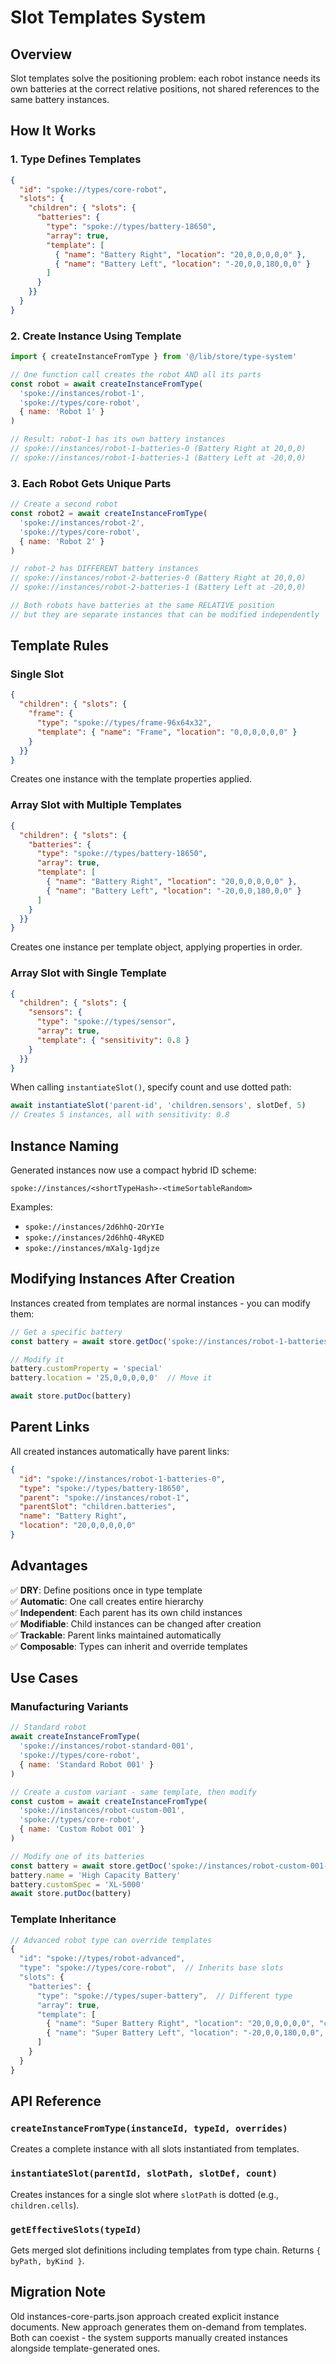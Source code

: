 # Slot Templates System

## Overview

Slot templates solve the positioning problem: each robot instance needs its own batteries at the correct relative positions, not shared references to the same battery instances.

## How It Works

### 1. Type Defines Templates

```json
{
  "id": "spoke://types/core-robot",
  "slots": {
    "children": { "slots": {
      "batteries": {
        "type": "spoke://types/battery-18650",
        "array": true,
        "template": [
          { "name": "Battery Right", "location": "20,0,0,0,0,0" },
          { "name": "Battery Left", "location": "-20,0,0,180,0,0" }
        ]
      }
    }}
  }
}
```

### 2. Create Instance Using Template

```javascript
import { createInstanceFromType } from '@/lib/store/type-system'

// One function call creates the robot AND all its parts
const robot = await createInstanceFromType(
  'spoke://instances/robot-1',
  'spoke://types/core-robot',
  { name: 'Robot 1' }
)

// Result: robot-1 has its own battery instances
// spoke://instances/robot-1-batteries-0 (Battery Right at 20,0,0)
// spoke://instances/robot-1-batteries-1 (Battery Left at -20,0,0)
```

### 3. Each Robot Gets Unique Parts

```javascript
// Create a second robot
const robot2 = await createInstanceFromType(
  'spoke://instances/robot-2',
  'spoke://types/core-robot',
  { name: 'Robot 2' }
)

// robot-2 has DIFFERENT battery instances
// spoke://instances/robot-2-batteries-0 (Battery Right at 20,0,0)
// spoke://instances/robot-2-batteries-1 (Battery Left at -20,0,0)

// Both robots have batteries at the same RELATIVE position
// but they are separate instances that can be modified independently
```

## Template Rules

### Single Slot

```json
{
  "children": { "slots": {
    "frame": {
      "type": "spoke://types/frame-96x64x32",
      "template": { "name": "Frame", "location": "0,0,0,0,0,0" }
    }
  }}
}
```

Creates one instance with the template properties applied.

### Array Slot with Multiple Templates

```json
{
  "children": { "slots": {
    "batteries": {
      "type": "spoke://types/battery-18650",
      "array": true,
      "template": [
        { "name": "Battery Right", "location": "20,0,0,0,0,0" },
        { "name": "Battery Left", "location": "-20,0,0,180,0,0" }
      ]
    }
  }}
}
```

Creates one instance per template object, applying properties in order.

### Array Slot with Single Template

```json
{
  "children": { "slots": {
    "sensors": {
      "type": "spoke://types/sensor",
      "array": true,
      "template": { "sensitivity": 0.8 }
    }
  }}
}
```

When calling `instantiateSlot()`, specify count and use dotted path:
```javascript
await instantiateSlot('parent-id', 'children.sensors', slotDef, 5)
// Creates 5 instances, all with sensitivity: 0.8
```

## Instance Naming

Generated instances now use a compact hybrid ID scheme:
```
spoke://instances/<shortTypeHash>-<timeSortableRandom>
```

Examples:
- `spoke://instances/2d6hhQ-2OrYIe`
- `spoke://instances/2d6hhQ-4RyKED`
- `spoke://instances/mXalg-1gdjze`

## Modifying Instances After Creation

Instances created from templates are normal instances - you can modify them:

```javascript
// Get a specific battery
const battery = await store.getDoc('spoke://instances/robot-1-batteries-0')

// Modify it
battery.customProperty = 'special'
battery.location = '25,0,0,0,0,0'  // Move it

await store.putDoc(battery)
```

## Parent Links

All created instances automatically have parent links:

```json
{
  "id": "spoke://instances/robot-1-batteries-0",
  "type": "spoke://types/battery-18650",
  "parent": "spoke://instances/robot-1",
  "parentSlot": "children.batteries",
  "name": "Battery Right",
  "location": "20,0,0,0,0,0"
}
```

## Advantages

✅ **DRY**: Define positions once in type template  
✅ **Automatic**: One call creates entire hierarchy  
✅ **Independent**: Each parent has its own child instances  
✅ **Modifiable**: Child instances can be changed after creation  
✅ **Trackable**: Parent links maintained automatically  
✅ **Composable**: Types can inherit and override templates  

## Use Cases

### Manufacturing Variants

```javascript
// Standard robot
await createInstanceFromType(
  'spoke://instances/robot-standard-001',
  'spoke://types/core-robot',
  { name: 'Standard Robot 001' }
)

// Create a custom variant - same template, then modify
const custom = await createInstanceFromType(
  'spoke://instances/robot-custom-001',
  'spoke://types/core-robot',
  { name: 'Custom Robot 001' }
)

// Modify one of its batteries
const battery = await store.getDoc('spoke://instances/robot-custom-001-batteries-0')
battery.name = 'High Capacity Battery'
battery.customSpec = 'XL-5000'
await store.putDoc(battery)
```

### Template Inheritance

```javascript
// Advanced robot type can override templates
{
  "id": "spoke://types/robot-advanced",
  "type": "spoke://types/core-robot",  // Inherits base slots
  "slots": {
    "batteries": {
      "type": "spoke://types/super-battery",  // Different type
      "array": true,
      "template": [
        { "name": "Super Battery Right", "location": "20,0,0,0,0,0", "capacity": 5000 },
        { "name": "Super Battery Left", "location": "-20,0,0,180,0,0", "capacity": 5000 }
      ]
    }
  }
}
```

## API Reference

### `createInstanceFromType(instanceId, typeId, overrides)`
Creates a complete instance with all slots instantiated from templates.

### `instantiateSlot(parentId, slotPath, slotDef, count)`
Creates instances for a single slot where `slotPath` is dotted (e.g., `children.cells`).

### `getEffectiveSlots(typeId)`
Gets merged slot definitions including templates from type chain. Returns `{ byPath, byKind }`.

## Migration Note

Old instances-core-parts.json approach created explicit instance documents. New approach generates them on-demand from templates. Both can coexist - the system supports manually created instances alongside template-generated ones.

